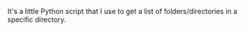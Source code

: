 It's a little Python script that I use to get a list of folders/directories in a specific directory. 
